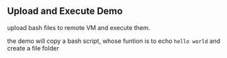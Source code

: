 ## Upload and Execute Demo

upload  bash files to remote VM and execute them.

the demo will copy a bash script, whose funtion is to echo `hello world` and create a file folder

